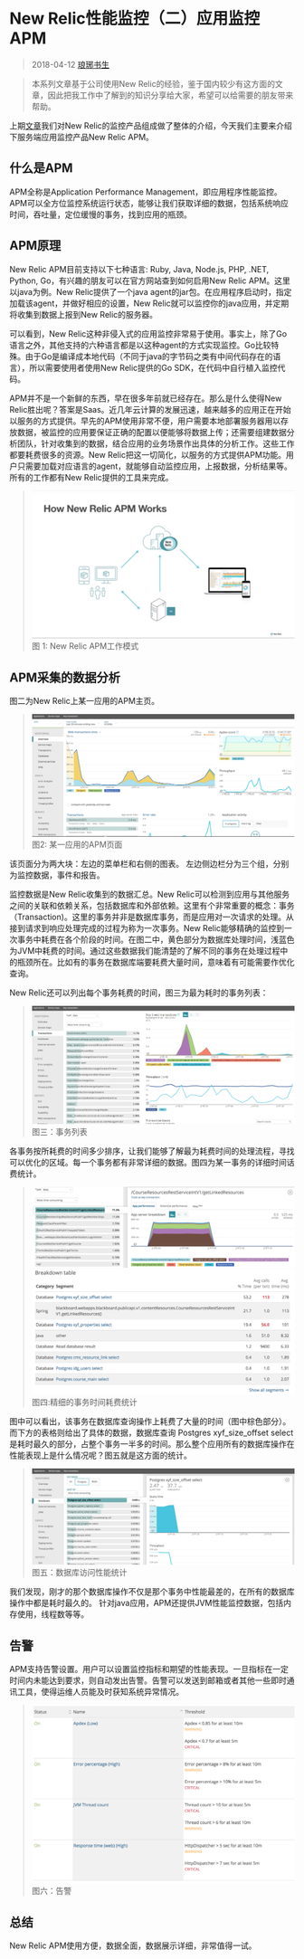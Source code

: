 # New Relic性能监控（二）应用监控APM

>2018-04-12 [琅琊书生](mailto:daviejiang@qq.com)

>本系列文章基于公司使用New Relic的经验，鉴于国内较少有这方面的文章，因此把我工作中了解到的知识分享给大家，希望可以给需要的朋友带来帮助。

上期[文章](https://segmentfault.com/a/1190000014353747?share_user=1030000014320556)我们对New Relic的监控产品组成做了整体的介绍，今天我们主要来介绍下服务端应用监控产品New Relic APM。

## 什么是APM

APM全称是Application Performance Management，即应用程序性能监控。APM可以全方位监控系统运行状态，能够让我们获取详细的数据，包括系统响应时间，吞吐量，定位缓慢的事务，找到应用的瓶颈。

## APM原理

New Relic APM目前支持以下七种语言: Ruby, Java, Node.js, PHP, .NET,  Python, Go，有兴趣的朋友可以在官方网站查到如何启用New Relic APM。这里以java为例。New Relic提供了一个java agent的jar包。在应用程序启动时，指定加载该agent，并做好相应的设置，New Relic就可以监控你的java应用，并定期将收集到数据上报到New Relic的服务器。

可以看到，New Relic这种非侵入式的应用监控非常易于使用。事实上，除了Go语言之外，其他支持的六种语言都是以这种agent的方式实现监控。Go比较特殊。由于Go是编译成本地代码（不同于java的字节码之类有中间代码存在的语言），所以需要使用者使用New Relic提供的Go SDK，在代码中自行植入监控代码。

APM并不是一个新鲜的东西，早在很多年前就已经存在。那么是什么使得New Relic胜出呢？答案是Saas。近几年云计算的发展迅速，越来越多的应用正在开始以服务的方式提供。早先的APM使用非常不便，用户需要本地部署服务器用以存放数据，被监控的应用要保证正确的配置以便能够将数据上传；还需要组建数据分析团队，针对收集到的数据，结合应用的业务场景作出具体的分析工作。这些工作都要耗费很多的资源。New Relic把这一切简化，以服务的方式提供APM功能。用户只需要加载对应语言的agent，就能够自动监控应用，上报数据，分析结果等。所有的工作都有New Relic提供的工具来完成。

>![New Relic APM][1]
>图 1: New Relic APM工作模式

## APM采集的数据分析
图二为New Relic上某一应用的APM主页。
>![New Relic APM Application][2]
>图2: 某一应用的APM页面

该页面分为两大块：左边的菜单栏和右侧的图表。
左边侧边栏分为三个组，分别为监控数据，事件和报告。

监控数据是New Relic收集到的数据汇总。New Relic可以检测到应用与其他服务之间的关联和依赖关系，包括数据库和外部依赖。这里有个非常重要的概念：事务（Transaction)。这里的事务并非是数据库事务，而是应用对一次请求的处理。从接到请求到响应处理完成的过程为称为一次事务。New Relic能够精确的监控到一次事务中耗费在各个阶段的时间。在图二中，黄色部分为数据库处理时间，浅蓝色为JVM中耗费的时间。通过这些数据我们能清楚的了解不同的事务在处理过程中的瓶颈所在。比如有的事务在数据库端要耗费大量时间，意味着有可能需要作优化查询。

New Relic还可以列出每个事务耗费的时间，图三为最为耗时的事务列表：
>![耗时的事务列表][3]
>图三：事务列表

各事务按所耗费的时间多少排序，让我们能够了解最为耗费时间的处理流程，寻找可以优化的区域。每一个事务都有非常详细的数据。图四为某一事务的详细时间话费统计。
>![精细的事务时间耗费统计][4]
>![精细统计][5]
>图四:精细的事务时间耗费统计

图中可以看出，该事务在数据库查询操作上耗费了大量的时间（图中棕色部分）。而下方的表格则给出了具体的数据，数据库查询 Postgres xyf_size_offset select 是耗时最久的部分，占整个事务一半多的时间。那么整个应用所有的数据库操作在性能表现上是什么情况呢？图五就是这方面的统计。

>![Db Access][6]
>图五：数据库访问性能统计

我们发现，刚才的那个数据库操作不仅是那个事务中性能最差的，在所有的数据库操作中都是耗时最久的。
针对java应用，APM还提供JVM性能监控数据，包括内存使用，线程数等等。

## 告警
APM支持告警设置。用户可以设置监控指标和期望的性能表现。一旦指标在一定时间内未能达到要求，则自动发出告警。告警可以发送到邮箱或者其他一些即时通讯工具，使得运维人员能及时获知系统异常情况。
>![Alert][7]
>图六：告警

## 总结
New Relic APM使用方便，数据全面，数据展示详细，非常值得一试。

[1]: ./01-nr-apm-how.png
[2]: ./01-nr-apm-ui.png
[3]: ./01-nr-apm-trans.png
[4]: ./01-nr-apm-trans-detail.png
[5]: ./01-nr-apm-trans-detail2.png
[6]: ./01-nr-apm-db.png
[7]: ./01-nr-apm-alert.png